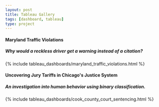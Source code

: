 ```yaml
---
layout: post
title: Tableau Gallery
tags: [dashboard, tableau]
type: project
---
```


#### Maryland Traffic Violations
##### Why would a reckless driver get a warning instead of a citation?

{% include tableau_dashboards/maryland_traffic_violations.html %}

#### Uncovering Jury Tariffs in Chicago's Justice System
##### An investigation into human behavior using binary classification.

{% include tableau_dashboards/cook_county_court_sentencing.html %}
